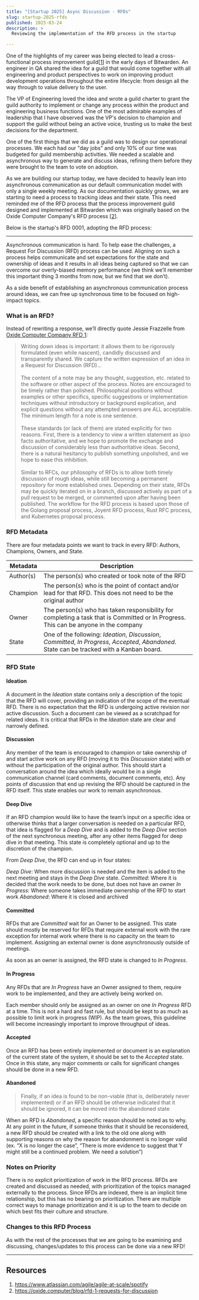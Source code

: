 ```yaml
---
title: "[Startup 2025] Async Discussion - RFDs"
slug: startup-2025-rfds
published: 2025-03-24
description: >
  Reviewing the implementation of the RFD process in the startup

---
```


One of the highlights of my career was being elected to lead a cross-functional process improvement
guild[[1](https://www.atlassian.com/agile/agile-at-scale/spotify)] in the early days of Bitwarden.
An engineer in QA shared the idea for a guild that would come together with all engineering and
product perspectives to work on improving product development operations throughout the entire
lifecycle: from design all the way through to value delivery to the user.

The VP of Engineering loved the idea and wrote a guild charter to grant the guild authority to
implement or change any process within the product and engineering business functions. One of the
most admirable examples of leadership that I have observed was the VP's decision to champion and
support the guild without being an active voice, trusting us to make the best decisions for the
department.

One of the first things that we did as a guild was to design our operational processes. We each had
our "day jobs" and only 10% of our time was budgeted for guild membership activities. We needed a
scalable and asynchronous way to generate and discuss ideas, refining them before they were brought
to the team to vote on adoption.

As we are building our startup today, we have decided to heavily lean into asynchronous
communication as our default communication model with only a single weekly meeting. As our
documentation quickly grows, we are starting to need a process to tracking ideas and their state.
This need reminded me of the RFD process that the process improvement guild designed and implemented
at Bitwarden which was originally based on the Oxide Computer Company's RFD process 
[[2](https://oxide.computer/blog/rfd-1-requests-for-discussion)].

Below is the startup's RFD 0001, adopting the RFD process:

---

Asynchronous communication is hard. To help ease the challenges, a Request For Discussion (RFD)
process can be used. Aligning on such a process helps communicate and set expectations for the state
and ownership of ideas and it results in all ideas being captured so that we can overcome our
overly-biased memory performance (we think we’ll remember this important thing 3 months from now,
but we find that we don’t).

As a side benefit of establishing an asynchronous communication process around ideas, we can free up
synchronous time to be focused on high-impact topics.


### What is an RFD?

Instead of rewriting a response, we’ll directly quote Jessie Frazzelle from [Oxide
Computer Company RFD 1](https://oxide.computer/blog/rfd-1-requests-for-discussion):

> Writing down ideas is important: it allows them to be rigorously formulated (even while nascent),
> candidly discussed and transparently shared. We capture the written expression of an idea in a
> Request for Discussion (RFD)...
> <br/>
> <br/>
> The content of a note may be any thought, suggestion, etc. related to the software or other aspect
> of the process. Notes are encouraged to be timely rather than polished. Philosophical positions
> without examples or other specifics, specific suggestions or implementation techniques without
> introductory or background explication, and explicit questions without any attempted answers are
> ALL acceptable. The minimum length for a note is one sentence.
> <br/>
> <br/>
> These standards (or lack of them) are stated explicitly for two reasons. First, there is a
> tendency to view a written statement as ipso facto authoritative, and we hope to promote the
> exchange and discussion of considerably less than authoritative ideas. Second, there is a natural
> hesitancy to publish something unpolished, and we hope to ease this inhibition.
> <br/>
> <br/>
> Similar to RFCs, our philosophy of RFDs is to allow both timely discussion of rough ideas, while
> still becoming a permanent repository for more established ones. Depending on their state, RFDs
> may be quickly iterated on in a branch, discussed actively as part of a pull request to be merged,
> or commented upon after having been published. The workflow for the RFD process is based upon
> those of the Golang proposal process, Joyent RFD process, Rust RFC process, and Kubernetes
> proposal process.


### RFD Metadata

There are four metadata points we want to track in every RFD: Authors, Champions, Owners, and State.

| Metadata | Description |
| -------- | ----------- | 
| Author(s) | The person(s) who created or took note of the RFD |
| Champion | The person(s) who is the point of contact and/or lead for that RFD. This does not need to be the original author | 
| Owner | The person(s) who has taken responsibility for completing a task that is Committed or In Progress. This can be anyone in the company |
| State | One of the following: _Ideation_, _Discussion_, _Committed_, _In Progress_, _Accepted_, _Abandoned_. State can be tracked with a Kanban board. |


### RFD State
#### Ideation

A document in the _Ideation_ state contains only a description of the topic that the RFD will cover,
providing an indication of the scope of the eventual RFD. There is no expectation that the RFD is
undergoing active revision nor active discussion. Such a document can be viewed as a scratchpad for
related ideas. It is critical that RFDs in the _Ideation_ state are clear and narrowly defined.

#### Discussion

Any member of the team is encouraged to champion or take ownership of and start active work on any
RFD (moving it to this _Discussion_ state) with or without the participation of the original author.
This should start a conversation around the idea which ideally would be in a single communication
channel (card comments, document comments, etc). Any points of discussion that end up revising the
RFD should be captured in the RFD itself. This state enables our work to remain asynchronous.

#### Deep Dive

If an RFD champion would like to have the team’s input on a specific idea or otherwise thinks that a
larger conversation is needed on a particular RFD, that idea is flagged for a _Deep Dive_ and is
added to the _Deep Dive_ section of the next synchronous meeting, after any other items flagged for
deep dive in that meeting. This state is completely optional and up to the discretion of the
champion.

From _Deep Dive_, the RFD can end up in four states:

_Deep Dive_: When more discussion is needed and the item is added to the next meeting and stays in the _Deep Dive_ state.
_Committed_: Where it is decided that the work needs to be done, but does not have an owner
_In Progress_: Where someone takes immediate ownership of the RFD to start work
_Abandoned_: Where it is closed and archived

#### Committed

RFDs that are _Committed_ wait for an Owner to be assigned. This state should mostly be reserved for
RFDs that require external work with the rare exception for internal work where there is no capacity
on the team to implement. Assigning an external owner is done asynchronously outside of meetings. 

As soon as an owner is assigned, the RFD state is changed to _In Progress_. 

#### In Progress

Any RFDs that are _In Progress_ have an Owner assigned to them, require work to be implemented, and
they are actively being worked on. 

Each member should only be assigned as an owner on one _In Progress_ RFD at a time. This is not a
hard and fast rule, but should be kept to as much as possible to limit work in progress (WIP). As
the team grows, this guideline will become increasingly important to improve throughput of ideas.

#### Accepted

Once an RFD has been entirely implemented or document is an explanation of the current state of the
system, it should be set to the _Accepted_ state. Once in this state, any major comments or calls
for significant changes should be done in a new RFD.

#### Abandoned

> Finally, if an idea is found to be non-viable (that is, deliberately never implemented) or if an
> RFD should be otherwise indicated that it should be ignored, it can be moved into the abandoned
> state

When an RFD is _Abandoned_, a specific reason should be noted as to why. At any point in the future,
if someone thinks that it should be reconsidered, a new RFD should be created with a link to the old
one along with supporting reasons on why the reason for abandonment is no longer valid (ex. “X is no
longer the case”, “There is more evidence to suggest that Y might still be a continued problem. We
need a solution”)

### Notes on Priority

There is no explicit prioritization of work in the RFD process. RFDs are created and discussed as
needed, with prioritization of the topics managed externally to the process. Since RFDs are indexed,
there is an implicit time relationship, but this has no bearing on prioritization. There are
multiple correct ways to manage prioritization and it is up to the team to decide on which best fits
their culture and structure.

### Changes to this RFD Process

As with the rest of the processes that we are going to be examining and discussing, changes/updates
to this process can be done via a new RFD!

---

## Resources

1. https://www.atlassian.com/agile/agile-at-scale/spotify
2. https://oxide.computer/blog/rfd-1-requests-for-discussion
